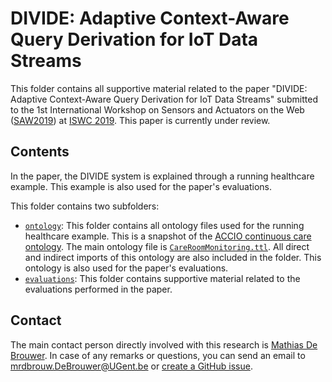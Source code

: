 # DIVIDE: Adaptive Context-Aware Query Derivation for IoT Data Streams

This folder contains all supportive material related to the paper "DIVIDE: Adaptive Context-Aware Query Derivation for IoT Data Streams" submitted to the 1st International Workshop on Sensors and Actuators on the Web ([SAW2019](http://saw.gitlab.emse.fr/2019/)) at [ISWC 2019](https://iswc2019.semanticweb.org/). This paper is currently under review.

## Contents

In the paper, the DIVIDE system is explained through a running healthcare example. This example is also used for the paper's evaluations.

This folder contains two subfolders:

* [`ontology`](ontology): This folder contains all ontology files used for the running healthcare example. This is a snapshot of the [ACCIO continuous care ontology](https://github.com/IBCNServices/Accio-Ontology/tree/gh-pages). The main ontology file is [`CareRoomMonitoring.ttl`](ontology/CareRoomMonitoring.ttl). All direct and indirect imports of this ontology are also included in the folder. This ontology is also used for the paper's evaluations.
* [`evaluations`](evaluations): This folder contains supportive material related to the evaluations performed in the paper.

## Contact
 
The main contact person directly involved with this research is [Mathias De Brouwer](https://www.linkedin.com/in/mathiasdebrouwer/). In case of any remarks or questions, you can send an email to [mrdbrouw.DeBrouwer@UGent.be](mailto:mrdbrouw.DeBrouwer@UGent.be) or [create a GitHub issue](../../../issues/new). 
